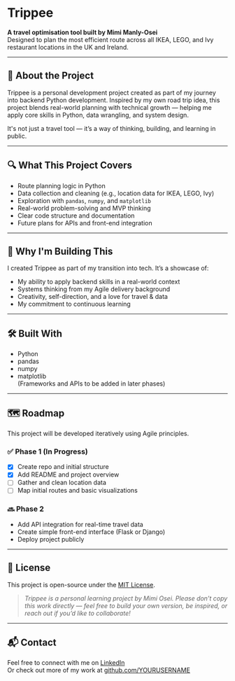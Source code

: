 # Trippee

**A travel optimisation tool built by Mimi Manly-Osei**  
Designed to plan the most efficient route across all IKEA, LEGO, and Ivy restaurant locations in the UK and Ireland.

---

## 🚀 About the Project

Trippee is a personal development project created as part of my journey into backend Python development. Inspired by my own road trip idea, this project blends real-world planning with technical growth — helping me apply core skills in Python, data wrangling, and system design.

It's not just a travel tool — it’s a way of thinking, building, and learning in public.

---

## 🔍 What This Project Covers

- Route planning logic in Python
- Data collection and cleaning (e.g., location data for IKEA, LEGO, Ivy)
- Exploration with `pandas`, `numpy`, and `matplotlib`
- Real-world problem-solving and MVP thinking
- Clear code structure and documentation
- Future plans for APIs and front-end integration

---

## 📌 Why I'm Building This

I created Trippee as part of my transition into tech. It’s a showcase of:

- My ability to apply backend skills in a real-world context
- Systems thinking from my Agile delivery background
- Creativity, self-direction, and a love for travel & data
- My commitment to continuous learning

---

## 🛠️ Built With

- Python
- pandas
- numpy
- matplotlib  
(Frameworks and APIs to be added in later phases)

---

## 🗺️ Roadmap

This project will be developed iteratively using Agile principles.

### ✅ Phase 1 (In Progress)
- [x] Create repo and initial structure
- [x] Add README and project overview
- [ ] Gather and clean location data
- [ ] Map initial routes and basic visualizations

### 🔜 Phase 2
- Add API integration for real-time travel data
- Create simple front-end interface (Flask or Django)
- Deploy project publicly

---

## 📜 License

This project is open-source under the [MIT License](LICENSE).

> *Trippee is a personal learning project by Mimi Osei. Please don’t copy this work directly — feel free to build your own version, be inspired, or reach out if you’d like to collaborate!*

---

## 📬 Contact

Feel free to connect with me on [LinkedIn](https://linkedin.com/in/mimimanlyosei)  
Or check out more of my work at [github.com/YOURUSERNAME](https://github.com/mimimanlyosei)


